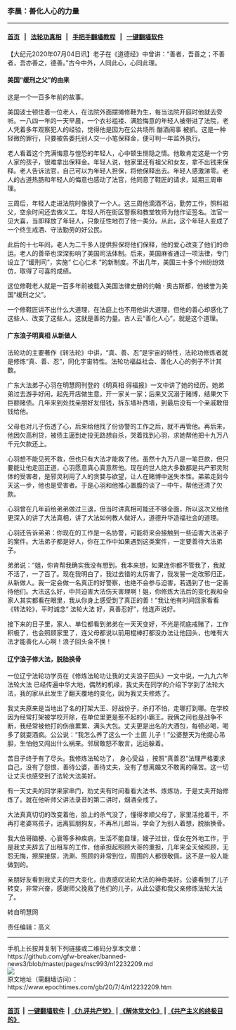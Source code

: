 ### 李晨：善化人心的力量
------------------------

#### [首页](https://github.com/gfw-breaker/banned-news3/blob/master/README.md) &nbsp;&nbsp;|&nbsp;&nbsp; [法轮功真相](https://github.com/begood0513/basic/blob/master/README.md)  &nbsp;&nbsp;|&nbsp;&nbsp; [手把手翻墙教程](https://github.com/gfw-breaker/guides/wiki)  &nbsp;&nbsp;|&nbsp;&nbsp; [一键翻墙软件](https://github.com/gfw-breaker/nogfw/blob/master/README.md)  



<div><p>
 【大纪元2020年07月04日讯】老子在《道德经》中曾讲：“善者，吾善之；不善者，吾亦善之，德善。”古今中外，人同此心，心同此理。
</p>
<h4>
 美国“缓刑之父”的由来
</h4>
<p>
 这是一个一百多年前的故事。
</p>
<p>
 美国波士顿住着一位老人，在法院外面摆摊修鞋为生，每当法院开庭时他就去旁听。一八四一年的一天早晨，一个衣衫褴褛、满脸悔意的年轻人被带进了法院，老人凭着多年观察犯人的经验，觉得他是因为在公共场所
 <ok href="https://www.epochtimes.com/gb/tag/%E9%85%97%E9%85%92%E9%97%B9%E4%BA%8B.html">
  酗酒闹事
 </ok>
 被抓。这是一种轻微的罪行，只要被告委托别人交一小笔保释金，便可判一年监外执行。
</p>
<p>
 老人看着这个充满悔意与惶恐的年轻人，心中顿生恻隐之情。他敢肯定这是一个穷人家的孩子，很难拿出保释金。年轻人说，他家里还有祖父和女友，拿不出钱来保释。老人告诉法官，自己可以为年轻人担保，将他保释出去。年轻人感激涕零。老人的古道热肠和年轻人的悔意也感动了法官，他同意了鞋匠的请求，延期三周审理。
</p>
<p>
 三周后，年轻人走进法院时像换了一个人。这三周他滴酒不沾，勤劳工作，照料祖父，空余时间还去做义工。年轻人所在街区警察和教堂牧师为他作证签名。法官一见大喜，当即释放了年轻人，只象征性地罚了他一美分。从此，这个年轻人变成了一个终生戒酒、守法勤劳的好公民。
</p>
<p>
 此后的十七年间，老人为二千多人提供担保将他们保释，他的爱心改变了他们的命运。老人的善举也深深影响了美国司法体制。后来，美国麻省通过一项法律，专门设立了“缓刑司”，实施“
 <ok href="https://www.epochtimes.com/gb/tag/%E4%BB%81%E5%BF%83%E4%BB%81%E6%9C%AF.html">
  仁心仁术
 </ok>
 ”的新制度。不出几年，美国三十多个州纷纷效仿，取得了可喜的成绩。
</p>
<p>
 这位修鞋老人就是一百多年前被载入美国法律史册的约翰
 <span class="s1">
  ‧
 </span>
 奥古斯都，他被誉为美国“缓刑之父”。
</p>
<p>
 一个修鞋匠讲不出什么大道理，在法庭上也不用他讲大道理，但他的善心却感化了这些人、改变了这些人。这就是善的力量。古人云“善化人心”，就是这个道理。
</p>
<h4>
 广东浪子明真相 从新做人
</h4>
<p>
 法轮功的主要著作《转法轮》中讲，“真、善、忍”是宇宙的特性，法轮功修炼者就是修炼“真、善、忍”，同化宇宙特性。法轮功福益社会、善化人心的例子不计其数。
</p>
<p>
 广东大法弟子心羽在明慧网刊登的《明真相 得福报》一文中讲了她的经历。她弟弟过去游手好闲，起先开店做生意，开一家关一家；后来又沉溺于赌博，结果欠下巨额赌债。几年来到处找亲朋好友借钱，拆东墙补西墙，到最后没有一个亲戚敢借钱给他。
</p>
<p>
 父母也对儿子伤透了心，后来给他找了份协警的工作之后，就不再管他。再后来，他因欠高利贷，被债主逼到走投无路想自杀，哭着找到心羽，求她帮他把十九万八千元欠款还上。
</p>
<p>
 心羽想不能见死不救，但也只有大法才能救了他。虽然十九万八是一笔巨款，但只要能让他走回正道，心羽愿意真心真意帮他。现在的世人绝大多数都是共产邪灵附体的受害者，是邪灵利用了人的贪婪与欲望，让人在赌博中迷失本性。弟弟走到今天这一步，他也是受害者。于是心羽和他推心置腹的谈了一中午，帮他还清了欠款。
</p>
<p>
 心羽曾在几年前给弟弟做过三退，但当时讲真相可能还不够全面，所以这次又给他更深入的讲了大法真相，讲了大法如何教人做好人，道德升华造福社会的道理。
</p>
<p>
 心羽还告诉弟弟：你现在的工作是一名协警，可能将来会接触到一些迫害大法弟子的案件。大法弟子都是好人，你在工作中如果遇到这类案件，一定要善待大法弟子。
</p>
<p>
 弟弟说：“姐，你肯帮我确实我没有想到。我本来想，如果连你都不管我了，我就不活了，一了百了。现在我明白了，我过去错的太厉害了，我发誓一定改邪归正，从新做人。我一定会做一名真正的好警察，也绝不会参与迫害，若遇到了也一定善待他们。大法这么好，中共迫害大法伤天害理啊！姐，你修炼大法后的变化我和全家人其实都看在眼里，我从你身上感受到了真正的善！”我让他有时间回家看看《转法轮》，平时诚念“
 <ok href="https://www.epochtimes.com/gb/tag/%E6%B3%95%E8%BD%AE%E5%A4%A7%E6%B3%95.html">
  法轮大法
 </ok>
 好，真善忍好”，他连声说好。
</p>
<p>
 接下来的日子里，家人、单位都看到弟弟在一天天变好，不光是彻底戒赌了，工作积极了，也会照顾家里了，连父母都说以前用棍棒打都没办法让他回头，也唯有大法才能善化人心啊！浪子回头金不换！
</p>
<h4>
 辽宁浪子修大法，脱胎换骨
</h4>
<p>
 一位辽宁法轮功学员在《修炼法轮功让我的丈夫浪子回头》一文中说，一九九六年
 <ok href="https://www.epochtimes.com/gb/tag/%E6%B3%95%E8%BD%AE%E5%A4%A7%E6%B3%95.html">
  法轮大法
 </ok>
 已经传遍中华大地，偶然的机缘，我丈夫在同学的介绍下学到了法轮大法，我的家从此发生了翻天覆地的变化，因为我丈夫修炼了。
</p>
<p>
 我丈夫原来是当地出了名的打架大王、好战份子，杀打不怕，走哪打到哪。在学校因为经常打架被学校开除，在单位里更是惹不起的小霸王。我俩之间也是战争不断，我经常被他打的伤痕累累、满头大包。丈夫更是出名的大酒包，每顿必喝，喝多了就耍酒疯。公公说：“我怎么养了这么一个
 <ok href="https://www.epochtimes.com/gb/tag/%E5%9C%9F%E5%8C%AA.html">
  土匪
 </ok>
 儿子！”公婆整天为他提心吊胆，生怕他又闯出什么祸来。邻居敢怒不敢言，远远躲着。
</p>
<p>
 苦日子终于有了尽头。我修炼法轮功了，
 <ok href="https://www.epochtimes.com/gb/tag/%E8%BA%AB%E5%BF%83%E5%8F%97%E7%9B%8A.html">
  身心受益
 </ok>
 ，按照“真善忍”法理严格要求自己，没有了怨恨，善待公婆，善待丈夫，没有了想离婚又不敢离的痛苦。这一切让丈夫也感受到了法轮大法美好。
</p>
<p>
 有一天丈夫的同学来家串门，劝丈夫有时间看看大法书、炼炼功，于是丈夫开始修炼了。就在他听师父讲法录音的第二讲时，烟酒全戒了。
</p>
<p>
 大法真真切切的改变着他，脸上的杀气没了，懂得孝顺父母了，家里活抢着干，不再打老婆骂孩子，远离狐朋狗友，不再吊儿郎当，学会了为别人着想，脱胎换骨。
</p>
<p>
 我大伯哥脑梗、心衰等多种疾病，生活不能自理，嫂子过世，侄女在外地工作，于是我丈夫辞去了出租车的工作，他承担起照顾大哥的重担，几年来全天候照顾，无怨无悔，擦屎接尿，洗涮、照顾的非常到位，周围的人都很敬佩，这不是一般人能做到的。
</p>
<p>
 亲朋好友看到我丈夫的巨大变化，由衷感叹法轮大法的神奇美好。公婆看到了儿子转变，非常兴奋，感谢师父挽救了他们的儿子，从此公婆和我父亲修炼法轮大法了。
</p>
<p>
 转自明慧网
</p>
<p>
 责任编辑：高义
</p>
</div>
<hr/>
手机上长按并复制下列链接或二维码分享本文章：<br/>
https://github.com/gfw-breaker/banned-news3/blob/master/pages/nsc993/n12232209.md <br/>
<a href='https://github.com/gfw-breaker/banned-news3/blob/master/pages/nsc993/n12232209.md'><img src='https://github.com/gfw-breaker/banned-news3/blob/master/pages/nsc993/n12232209.md.png'/></a> <br/>
原文地址（需翻墙访问）：https://www.epochtimes.com/gb/20/7/4/n12232209.htm


------------------------
#### [首页](https://github.com/gfw-breaker/banned-news3/blob/master/README.md) &nbsp;|&nbsp; [一键翻墙软件](https://github.com/gfw-breaker/nogfw/blob/master/README.md) &nbsp;| [《九评共产党》](https://github.com/gfw-breaker/9ping.md/blob/master/README.md#九评之一评共产党是什么) | [《解体党文化》](https://github.com/gfw-breaker/jtdwh.md/blob/master/README.md) | [《共产主义的终极目的》](https://github.com/gfw-breaker/gczydzjmd.md/blob/master/README.md)


<img src='http://gfw-breaker.win/banned-news3/pages/nsc993/n12232209.md' width='0px' height='0px'/>